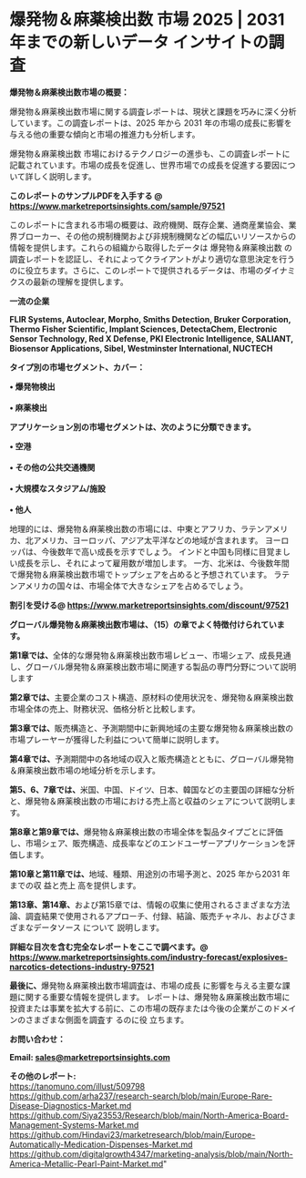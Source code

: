 # 爆発物＆麻薬検出数 市場 2025 | 2031 年までの新しいデータ インサイトの調査

<strong><b>爆発物＆麻薬検出数市場の概要：</b></strong>

爆発物＆麻薬検出数市場に関する調査レポートは、現状と課題を巧みに深く分析しています。この調査レポートは、2025 年から 2031 年の市場の成長に影響を与える他の重要な傾向と市場の推進力も分析します。

爆発物＆麻薬検出数 市場におけるテクノロジーの進歩も、この調査レポートに記載されています。市場の成長を促進し、世界市場での成長を促進する要因について詳しく説明します。

<strong>このレポートのサンプルPDFを入手する @ <a href=https://www.marketreportsinsights.com/sample/97521>https://www.marketreportsinsights.com/sample/97521</a></strong>

このレポートに含まれる市場の概要は、政府機関、既存企業、通商産業協会、業界ブローカー、その他の規制機関および非規制機関などの幅広いリソースからの情報を提供します。これらの組織から取得したデータは 爆発物＆麻薬検出数 の調査レポートを認証し、それによってクライアントがより適切な意思決定を行うのに役立ちます。さらに、このレポートで提供されるデータは、市場のダイナミクスの最新の理解を提供します。

<strong>一流の企業</strong>

<strong><b>FLIR Systems, Autoclear, Morpho, Smiths Detection, Bruker Corporation, Thermo Fisher Scientific, Implant Sciences, DetectaChem, Electronic Sensor Technology, Red X Defense, PKI Electronic Intelligence, SALIANT, Biosensor Applications, Sibel, Westminster International, NUCTECH</b></strong>

<strong><b>タイプ別の市場セグメント、カバー：</b></strong>

<strong>• 爆発物検出<br><br>• 麻薬検出</strong>

<strong><b>アプリケーション別の市場セグメントは、次のように分類できます。</b></strong>

<strong>• 空港<br><br>• その他の公共交通機関<br><br>• 大規模なスタジアム/施設<br><br>• 他人</strong>

 地理的には、爆発物＆麻薬検出数の市場には、中東とアフリカ、ラテンアメリカ、北アメリカ、ヨーロッパ、アジア太平洋などの地域が含まれます。 ヨーロッパは、今後数年で高い成長を示すでしょう。 インドと中国も同様に目覚ましい成長を示し、それによって雇用数が増加します。 一方、北米は、今後数年間で爆発物＆麻薬検出数市場でトップシェアを占めると予想されています。 ラテンアメリカの国々は、市場全体で大きなシェアを占めるでしょう。

<strong>割引を受ける@ <a href=https://www.marketreportsinsights.com/discount/97521>https://www.marketreportsinsights.com/discount/97521</a></strong>

<strong><b>グローバル爆発物＆麻薬検出数市場は、（15）の章でよく特徴付けられています。</b></strong>

<strong><b>第</b></strong><strong><b>1章では、</b></strong>全体的な爆発物＆麻薬検出数市場レビュー、市場シェア、成長見通し、グローバル爆発物＆麻薬検出数市場に関連する製品の専門分野について説明します

<strong><b>第2章では、</b></strong>主要企業のコスト構造、原材料の使用状況を、爆発物＆麻薬検出数市場全体の売上、財務状況、価格分析と比較します。

<strong><b>第3章では、</b></strong>販売構造と、予測期間中に新興地域の主要な爆発物＆麻薬検出数の市場プレーヤーが獲得した利益について簡単に説明します。

<strong><b>第4章では、</b></strong>予測期間中の各地域の収入と販売構造とともに、グローバル爆発物＆麻薬検出数市場の地域分析を示します。

<strong><b>第5、6、7章では、</b></strong>米国、中国、ドイツ、日本、韓国などの主要国の詳細な分析と、爆発物＆麻薬検出数の市場における売上高と収益のシェアについて説明します。

<strong><b>第8章と第9章では、</b></strong>爆発物＆麻薬検出数の市場全体を製品タイプごとに評価し、市場シェア、販売構造、成長率などのエンドユーザーアプリケーションを評価します。

<strong><b>第10章と第11章では、</b></strong>地域、種類、用途別の市場予測と、2025 年から2031 年までの収 益と売上 高を提供します。

<strong><b>第13章、第14章、</b></strong>および第15章では、情報の収集に使用されるさまざまな方法論、調査結果で使用されるアプローチ、付録、結論、販売チャネル、およびさまざまなデータソース について 説明します。

<strong>詳細な目次を含む完全なレポートをここで調べます。@ <a href=https://www.marketreportsinsights.com/industry-forecast/explosives-narcotics-detections-industry-97521>https://www.marketreportsinsights.com/industry-forecast/explosives-narcotics-detections-industry-97521</a></strong>

<strong><b>最後に、</b></strong>爆発物＆麻薬検出数市場調査は、市場の成長 に影響を</a>与える主要な課題に関する重要な情報を提供します。 レポートは、爆発物＆麻薬検出数市場に投資または事業を拡大する前に、この市場の既存または今後の企業がこのドメインのさまざまな側面を調査す るのに役 立ちます。

<strong><b>お問い合わせ：</b></strong>

<strong>Email: </strong><a href=mailto:sales@marketreportsinsights.com><strong>sales@marketreportsinsights.com</strong></a>

<strong>その他のレポート:</strong>
<br>
<a href=https://tanomuno.com/illust/509798>https://tanomuno.com/illust/509798</a>
<br>
<a href=https://github.com/arha237/research-search/blob/main/Europe-Rare-Disease-Diagnostics-Market.md>https://github.com/arha237/research-search/blob/main/Europe-Rare-Disease-Diagnostics-Market.md</a>
<br>
<a href=https://github.com/Siya23553/Research/blob/main/North-America-Board-Management-Systems-Market.md>https://github.com/Siya23553/Research/blob/main/North-America-Board-Management-Systems-Market.md</a>
<br>
<a href=https://github.com/Hindavi23/marketresearch/blob/main/Europe-Automatically-Medication-Dispenses-Market.md>https://github.com/Hindavi23/marketresearch/blob/main/Europe-Automatically-Medication-Dispenses-Market.md</a>
<br>
<a href=https://github.com/digitalgrowth4347/marketing-analysis/blob/main/North-America-Metallic-Pearl-Paint-Market.md>https://github.com/digitalgrowth4347/marketing-analysis/blob/main/North-America-Metallic-Pearl-Paint-Market.md</a>"
